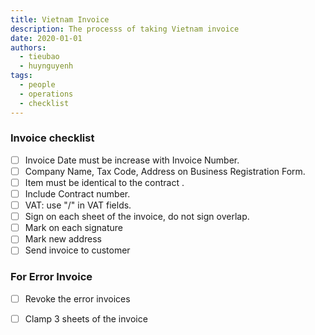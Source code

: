 ```yaml
---
title: Vietnam Invoice
description: The processs of taking Vietnam invoice
date: 2020-01-01
authors:
  - tieubao
  - huynguyenh
tags:
  - people
  - operations
  - checklist
---
```


### Invoice checklist

- [ ] Invoice Date must be increase with Invoice Number.
- [ ] Company Name, Tax Code, Address on Business Registration Form.
- [ ] Item must be identical to the contract .
- [ ] Include Contract number.
- [ ] VAT: use "/" in VAT fields.
- [ ] Sign on each sheet of the invoice, do not sign overlap.
- [ ] Mark on each signature
- [ ] Mark new address
- [ ] Send invoice to customer

### For Error Invoice

- [ ] Revoke the error invoices
- [ ] Clamp 3 sheets of the invoice

